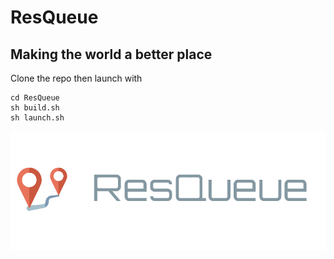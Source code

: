 # ResQueue
## Making the world a better place

Clone the repo then launch with
```
cd ResQueue
sh build.sh
sh launch.sh
```
<img src="logo.png" alt="ResQueue Logo"/>
